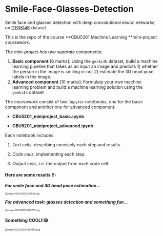 # Smile-Face-Glasses-Detection

Smile face and glasses detection with deep convolutional neural networks, on [GENKI4K](https://inc.ucsd.edu/mplab/398/) dataset.

This is the repo of the course **CBU5201 Machine Learning **mini-project coursework.

*The mini-project has two separate components:*

1. **Basic component** [6 marks]: Using the `genki4k` dataset, build a machine learning pipeline that takes as an input an image and predicts 1) whether the person in the image is smiling or not 2) estimate the 3D head pose labels in the image.
2. **Advanced component** [10 marks]: Formulate your own machine learning problem and build a machine learning solution using the `genki4k` dataset 

The coursework consist of two `Jupyter` notebooks, one for the basic component and another one for advanced component:

* **CBU5201_miniproject_basic.ipynb**

* **CBU5201_miniproject_advanced.ipynb**

Each notebook includes: 

1. *Text cells*, describing concisely each step and results.

2. *Code cells*, implementing each step.

3. *Output cells*, i.e. the output from each code cell.

#### **Here are some results !!:**

***For smile face and 3D head pose estimation...***

<img src="https://s2.loli.net/2023/12/12/C5NQlVfiAsFtJ3u.png" alt="image-20231212153127404.png" style="zoom:50%;" />

***For advanced task: glasses detection and something fun...***

<img src="https://s2.loli.net/2023/12/12/EwAYm7lWMIVtyno.png" alt="image-20231212153329735.png" style="zoom:50%;" />

#### Something **COOL!!**:smiley:

<img src="https://s2.loli.net/2023/12/12/LqWfRcOlivNPpEn.png" alt="image-20231212153339985.png" style="zoom:50%;" />


